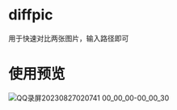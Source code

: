 # diffpic
用于快速对比两张图片，输入路径即可

# 使用预览
![QQ录屏20230827020741 00_00_00-00_00_30](https://github.com/kslz/diffpic/assets/54951765/93f00a7a-ebcb-4ae3-9e00-ca4f92fc1a3c)
